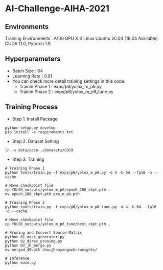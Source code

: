 # AI-Challenge-AIHA-2021

## Environments
Training Environments : A100 GPU X 4
Linux Ubuntu 20.04 (18.04 Available)
CUDA 11.0, Pytorch 1.9

## Hyperparameters
- Batch Size : 64
- Learning Rate : 0.01
- You can check more detail training settings in this code.
  - Trainin Phase 1 : exps/p6/yolox_m_p6.py
  - Trainin Phase 2 : exps/p6/yolox_m_p6_tune.py

## Training Process
- Step 1. Install Package 
```
python setup.py develop
pip install -e requirements.txt
```
- Step 2. Dataset Setting
```
ln -s data/coco ./datasets/COCO
```
- Step 3. Training
```
# Training Phase 1
python tools/train.py –f exps/p6/yolox_m_p6.py -d 4 -b 64 --fp16 -o --cache

# Move checkpoint file
cp YOLOX_outputs/yolox_m_p6/epoch_280_ckpt.pth .
mv epoch_280_ckpt.pth pre_m_p6.pth

# Training Phase 2
python tools/train.py –f exps/p6/yolox_m_p6_tune.py -d 4 -b 64 --fp16 -o --cache

# Move checkpoint file
cp YOLOX_outputs/yolox_m_p6_tune/best_ckpt.pth .

# Pruning and Convert Sparse Matrix
python 01_mask_generator.py
python 02_direc_pruning.py
python 03_jh_merge.py
mv merged_49.pth choijhanyangackr/weights/

# Inference
python main.py
